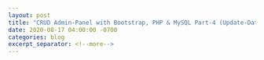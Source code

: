 ```yaml
---
layout: post
title: "CRUD Admin-Panel with Bootstrap, PHP & MySQL Part-4 (Update-Data)"
date: 2020-08-17 04:00:00 -0700
categories: blog
excerpt_separator: <!--more-->
---
```

